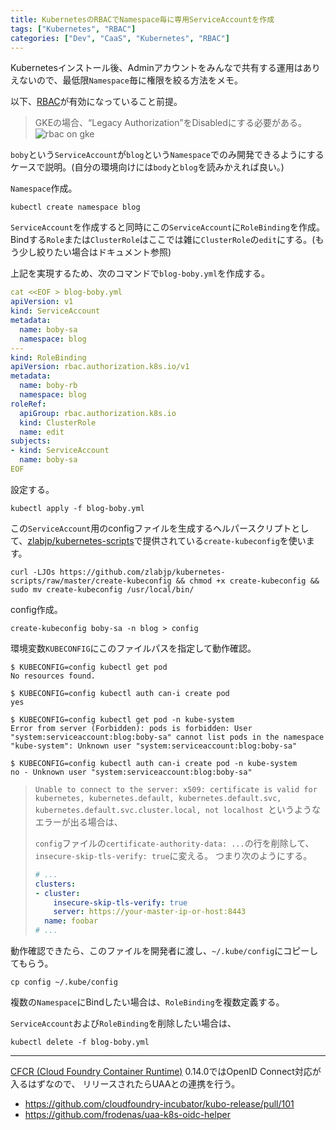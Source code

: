 ```yaml
---
title: KubernetesのRBACでNamespace毎に専用ServiceAccountを作成
tags: ["Kubernetes", "RBAC"]
categories: ["Dev", "CaaS", "Kubernetes", "RBAC"]
---
```


Kubernetesインストール後、Adminアカウントをみんなで共有する運用はありえないので、最低限`Namespace`毎に権限を絞る方法をメモ。

以下、[RBAC](https://kubernetes.io/docs/admin/authorization/rbac/)が有効になっていること前提。

> GKEの場合、“Legacy Authorization”をDisabledにする必要がある。
> ![rbac on gke](https://projectriff.io/images/rbac-on.png)

`boby`という`ServiceAccount`が`blog`という`Namespace`でのみ開発できるようにするケースで説明。(自分の環境向けには`body`と`blog`を読みかえれば良い。)

`Namespace`作成。

```
kubectl create namespace blog
```

`ServiceAccount`を作成すると同時にこの`ServiceAccount`に`RoleBinding`を作成。Bindする`Role`または`ClusterRole`はここでは雑に`ClusterRole`の`edit`にする。(もう少し絞りたい場合はドキュメント参照)

上記を実現するため、次のコマンドで`blog-boby.yml`を作成する。

``` yaml
cat <<EOF > blog-boby.yml
apiVersion: v1
kind: ServiceAccount
metadata:
  name: boby-sa
  namespace: blog
---
kind: RoleBinding
apiVersion: rbac.authorization.k8s.io/v1
metadata:
  name: boby-rb
  namespace: blog
roleRef:
  apiGroup: rbac.authorization.k8s.io
  kind: ClusterRole
  name: edit
subjects:
- kind: ServiceAccount
  name: boby-sa
EOF
```

設定する。

```
kubectl apply -f blog-boby.yml
```

この`ServiceAccount`用のconfigファイルを生成するヘルパースクリプトとして、[zlabjp/kubernetes-scripts](https://github.com/zlabjp/kubernetes-scripts)で提供されている`create-kubeconfig`を使います。

```
curl -LJOs https://github.com/zlabjp/kubernetes-scripts/raw/master/create-kubeconfig && chmod +x create-kubeconfig && sudo mv create-kubeconfig /usr/local/bin/
```

config作成。

```
create-kubeconfig boby-sa -n blog > config
```


環境変数`KUBECONFIG`にこのファイルパスを指定して動作確認。

```
$ KUBECONFIG=config kubectl get pod
No resources found.

$ KUBECONFIG=config kubectl auth can-i create pod
yes

$ KUBECONFIG=config kubectl get pod -n kube-system
Error from server (Forbidden): pods is forbidden: User "system:serviceaccount:blog:boby-sa" cannot list pods in the namespace "kube-system": Unknown user "system:serviceaccount:blog:boby-sa"

$ KUBECONFIG=config kubectl auth can-i create pod -n kube-system
no - Unknown user "system:serviceaccount:blog:boby-sa"
```


> `Unable to connect to the server: x509: certificate is valid for kubernetes, kubernetes.default, kubernetes.default.svc, kubernetes.default.svc.cluster.local, not localhost
`というようなエラーが出る場合は、
>
> `config`ファイルの`certificate-authority-data: ...`の行を削除して、`insecure-skip-tls-verify: true`に変える。
> つまり次のようにする。
> 
> ``` yaml
> # ...
> clusters:
> - cluster:
>     insecure-skip-tls-verify: true
>     server: https://your-master-ip-or-host:8443
>   name: foobar
> # ...
> ```

動作確認できたら、このファイルを開発者に渡し、`~/.kube/config`にコピーしてもらう。

```
cp config ~/.kube/config
```

複数の`Namespace`にBindしたい場合は、`RoleBinding`を複数定義する。


`ServiceAccount`および`RoleBinding`を削除したい場合は、

```
kubectl delete -f blog-boby.yml
```

---

[CFCR (Cloud Foundry Container Runtime)](https://github.com/cloudfoundry-incubator/kubo-release/releases) 0.14.0ではOpenID Connect対応が入るはずなので、
リリースされたらUAAとの連携を行う。

* https://github.com/cloudfoundry-incubator/kubo-release/pull/101
* https://github.com/frodenas/uaa-k8s-oidc-helper
